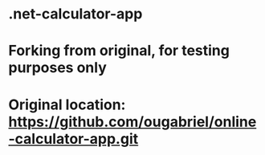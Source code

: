# .net-calculator-app
# Forking from original, for testing purposes only
# Original location: https://github.com/ougabriel/online-calculator-app.git
